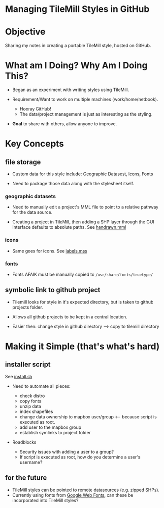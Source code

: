 Managing TileMill Styles in GitHub
==================================

# Objective

Sharing my notes in creating a portable TileMill
style, hosted on GitHub.

# What am I Doing? Why Am I Doing This?

* Began as an experiment with writing styles using TileMill.

* Requirement/Want to work on multiple machines (work/home/netbook).
  * Hooray GitHub! 
  * The data/project management is just as interesting as the styling.

* **Goal** to share with others, allow anyone to improve.

# Key Concepts

## file storage

* Custom data for this style include: Geographic Datasest, Icons, Fonts

* Need to package those data along with the stylesheet itself.

### geographic datasets

* Need to manually edit a project's MML file to point to a relative pathway
  for the data source.

* Creating a project in TileMill, then adding a SHP layer through the GUI
  interface defaults to absolute paths. See [handrawn.mml](https://github.com/mattmakesmaps/couchtiles-notes/blob/master/styles/handdrawn/handdrawn.mml#L50)

### icons

* Same goes for icons. See [labels.mss](https://github.com/mattmakesmaps/couchtiles-notes/blob/master/styles/handdrawn/labels.mss#L88)

### fonts

* Fonts AFAIK must be manually copied to `/usr/share/fonts/truetype/`

## symbolic link to github project

* Tilemill looks for style in it's expected directory, but is taken
  to github projects folder.

* Allows all github projects to be kept in a central location.

* Easier then: change style in github directory --> copy to tilemill directory

# Making it Simple (that's what's hard)

## installer script

See [install.sh](https://github.com/mattmakesmaps/couchtiles-notes/blob/master/styles/handdrawn/install.sh)

* Need to automate all pieces:
  * check distro
  * copy fonts
  * unzip data
  * index shapefiles
  * change data ownership to mapbox user/group <-- because script is executed as root.
  * add user to the mapbox group
  * establish symlinks to project folder

* Roadblocks
  * Security issues with adding a user to a group?
  * If script is executed as root, how do you determine a user's username?

## for the future

* TileMill styles can be pointed to remote datasources (e.g. zipped SHPs).
* Currently using fonts from [Google Web Fonts](http://www.google.com/webfonts#HomePlace:home), can these be
  incorporated into TileMill styles?